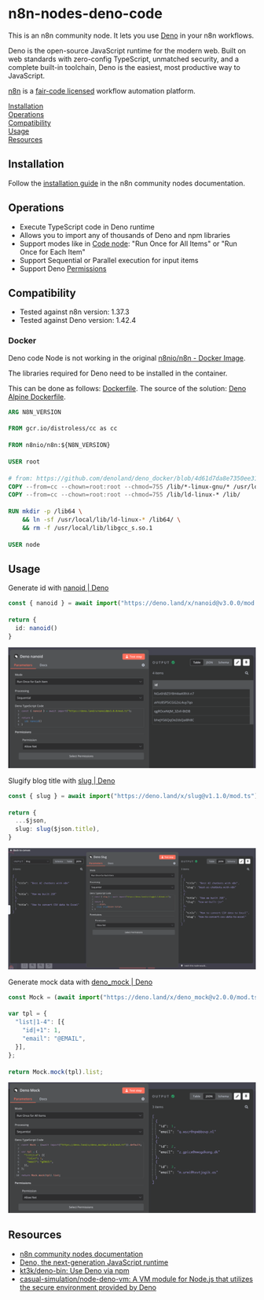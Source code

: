 # n8n-nodes-deno-code

This is an n8n community node. It lets you use <a href="https://deno.com/">Deno</a> in your n8n workflows.

Deno is the open-source JavaScript runtime for the modern web. Built on web standards with zero-config TypeScript, unmatched security, and a complete built-in toolchain, Deno is the easiest, most productive way to JavaScript.

[n8n](https://n8n.io/) is a [fair-code licensed](https://docs.n8n.io/reference/license/) workflow automation platform.

[Installation](#installation)  
[Operations](#operations)   
[Compatibility](#compatibility)  
[Usage](#usage)  <!-- delete if not using this section -->  
[Resources](#resources)

## Installation

Follow the [installation guide](https://docs.n8n.io/integrations/community-nodes/installation/) in the n8n community nodes documentation.

## Operations

* Execute TypeScript code in Deno runtime
* Allows you to import any of thousands of Deno and npm libraries
* Support modes like in [Code node](https://docs.n8n.io/code/code-node/): "Run Once for All Items" or "Run Once for Each Item"
* Support Sequential or Parallel execution for input items
* Support Deno [Permissions](https://docs.deno.com/runtime/manual/basics/permissions)

## Compatibility

* Tested against n8n version: 1.37.3
* Tested against Deno version: 1.42.4

### Docker 

Deno code Node is not working in the original [n8nio/n8n - Docker Image](https://hub.docker.com/r/n8nio/n8n).

The libraries required for Deno need to be installed in the container. 

This can be done as follows: [Dockerfile](docker/n8n/Dockerfile). The source of the solution: [Deno Alpine Dockerfile](https://github.com/denoland/deno_docker/blob/4d61d7da8e7350ee31862d1a5e6268993f4dd1ff/alpine.dockerfile#L22).

```dockerfile
ARG N8N_VERSION

FROM gcr.io/distroless/cc as cc

FROM n8nio/n8n:${N8N_VERSION}

USER root

# from: https://github.com/denoland/deno_docker/blob/4d61d7da8e7350ee31862d1a5e6268993f4dd1ff/alpine.dockerfile#L22
COPY --from=cc --chown=root:root --chmod=755 /lib/*-linux-gnu/* /usr/local/lib/
COPY --from=cc --chown=root:root --chmod=755 /lib/ld-linux-* /lib/

RUN mkdir -p /lib64 \
    && ln -sf /usr/local/lib/ld-linux-* /lib64/ \
    && rm -f /usr/local/lib/libgcc_s.so.1

USER node
```

## Usage

Generate id with [nanoid | Deno](https://deno.land/x/nanoid/mod.ts)

```typescript
const { nanoid } = await import("https://deno.land/x/nanoid@v3.0.0/mod.ts");

return {
  id: nanoid()
}
```
![use_nanoid.png](./assets/use_nanoid.png)

Slugify blog title with [slug | Deno](https://deno.land/x/slug/mod.ts)
```typescript
const { slug } = await import("https://deno.land/x/slug@v1.1.0/mod.ts");

return {
  ...$json,
  slug: slug($json.title),
}
```
![use_slug.png](./assets/use_slug.png)

Generate mock data with [deno_mock | Deno](https://deno.land/x/deno_mock/mod.ts)
```typescript
const Mock = (await import("https://deno.land/x/deno_mock@v2.0.0/mod.ts")).default;

var tpl = {
  "list|1-4": [{
    "id|+1": 1,
    "email": "@EMAIL",
  }],
};

return Mock.mock(tpl).list;
```
![use_deno_mock.png](./assets/use_deno_mock.png)

## Resources

* [n8n community nodes documentation](https://docs.n8n.io/integrations/community-nodes/)
* [Deno, the next-generation JavaScript runtime](https://deno.com/)
* [kt3k/deno-bin: Use Deno via npm](https://github.com/kt3k/deno-bin)
* [casual-simulation/node-deno-vm: A VM module for Node.js that utilizes the secure environment provided by Deno](https://github.com/casual-simulation/node-deno-vm)
